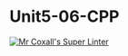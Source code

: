 # Unit5-06-CPP
[![Mr Coxall's Super Linter](https://github.com/ICS3U-Programming-Patrice-P/Unit5-06-CPP/workflows/Mr%20Coxall's%20Super%20Linter/badge.svg)](https://github.com/ICS3U-Programming-Patrice-P/Unit5-06-CPP/actions/)
